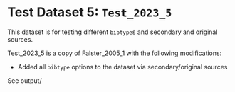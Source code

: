 
# Test Dataset 5: `Test_2023_5`

This dataset is for testing different `bibtype`s and secondary and original sources.

Test_2023_5 is a copy of Falster_2005_1 with the following modifications:
- Added all `bibtype` options to the dataset via secondary/original sources

See output/